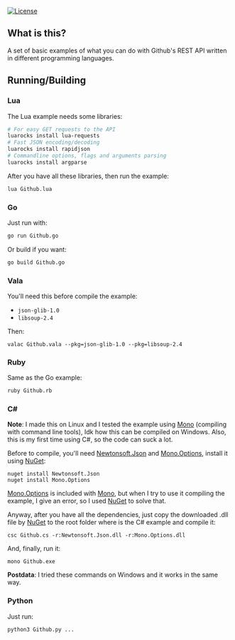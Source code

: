 [![License][LicenseBadge]][LicenseURL]

## What is this?

A set of basic examples of what you can do with Github's REST API written in different programming languages.

## Running/Building

### Lua

The Lua example needs some libraries:

```bash
# For easy GET requests to the API
luarocks install lua-requests
# Fast JSON encoding/decoding
luarocks install rapidjson
# Commandline options, flags and arguments parsing
luarocks install argparse
```

After you have all these libraries, then run the example:

```bash
lua Github.lua
```

### Go

Just run with:

```bash
go run Github.go
```

Or build if you want:

```bash
go build Github.go
```

### Vala

You'll need this before compile the example:

  - `json-glib-1.0`
  - `libsoup-2.4`

Then:

```
valac Github.vala --pkg=json-glib-1.0 --pkg=libsoup-2.4
```

### Ruby

Same as the Go example:

```bash
ruby Github.rb
```

### C#

__Note__: I made this on Linux and I tested the example using [Mono][Mono] (compiling with command line tools), Idk how this can be compiled on Windows. Also, this is my first time using C#, so the code can suck a lot.

Before to compile, you'll need [Newtonsoft.Json][Json] and [Mono.Options][Options], install it using [NuGet][NuGet]:

```
nuget install Newtonsoft.Json
nuget install Mono.Options
```

[Mono.Options][Options] is included with [Mono][Mono], but when I try to use it compiling the example, I give an error, so I used [NuGet][NuGet] to solve that.

Anyway, after you have all the dependencies, just copy the downloaded .dll file by [NuGet][NuGet] to the root folder where is the C# example and compile it:

```
csc Github.cs -r:Newtonsoft.Json.dll -r:Mono.Options.dll
```

And, finally, run it:

```
mono Github.exe
```

__Postdata__: I tried these commands on Windows and it works in the same way.

### Python

Just run:

```
python3 Github.py ...
```

[Mono]: https://mono-project.com
[NuGet]: https://nuget.org
[Json]: https://www.nuget.org/packages/Newtonsoft.Json/
[Options]: https://www.nuget.org/packages/Mono.Options/
[LicenseBadge]: https://img.shields.io/badge/License-Zlib-brightgreen?style=for-the-badge
[LicenseURL]: https://opensource.org/licenses/Zlib